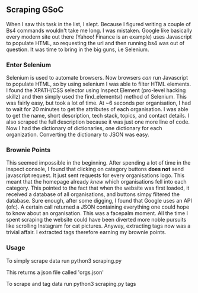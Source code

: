 ## Scraping GSoC
When I saw this task in the list, I slept. Because I figured writing a couple of Bs4 commands wouldn't take me long. I was mistaken.
Google like basically every modern site out there (Yahoo! Finance is an example) uses Javascript to populate HTML, so requesting the url and then running bs4 was out of question.
It was time to bring in the big guns, i.e Selenium.
### Enter Selenium
Selenium is used to automate browsers. Now browsers _can_ run Javascript to populate HTML, so by using selenium I was able to filter HTML elements. I found the XPATH/CSS selector using Inspect Element (pro-level hacking skillz) and then simply used the find_elements() method of Selenium. This was fairly easy, but took a lot of time. At ~6 seconds per organisation, I had to wait for 20 minutes to get the attributes of each organisation.
I was able to get the name, short description, tech stack, topics, and contact details. I also scraped the full description because it was just one more line of code. 
Now I had the dictionary of dictionaries, one dictionary for each organization. 
Converting the dictionary to JSON was easy. 
### Brownie Points
This seemed impossible in the beginning. After spending a lot of time in the inspect console, I found that clicking on category buttons **does not** send javascript request. It just sent requests for every organisations logo. This meant that the homepage already _knew_ which organisations fell into each category. This pointed to the fact that when the website was first loaded, it received a database of all organisations, and buttons simpy filtered the database. Sure enough, after some digging, I found that Google uses an API (ofc). A certain call returned a JSON containing everything one could hope to know about an organisation. This was a facepalm moment. 
All the time I spent scraping the website could have been diverted more noble pursuits like scrolling Instagram for cat pictures.
Anyway, extracting tags now was a trivial affair. 
I extracted tags therefore earning my brownie points.


### Usage
To simply scrape data run python3 scraping.py

This returns a json file called 'orgs.json'


To scrape and tag data run python3 scraping.py tags
